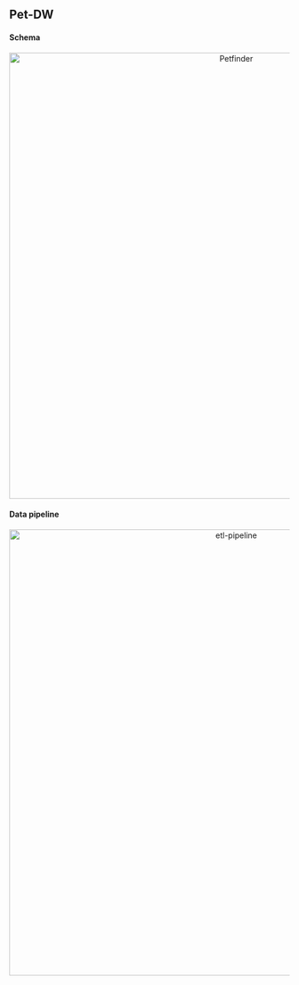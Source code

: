 ## Pet-DW

<h4>Schema</h4>
<div align="center">
  <img src="https://i.ibb.co/vHXsVmQ/Petfinder.jpg" alt="Petfinder" border="0" width="800px">
</div>


<h4>Data pipeline</h4>
<div align="center">
  <img src="https://i.ibb.co/p25QKXb/etl-pipeline.png" alt="etl-pipeline" border="0" width="800px">
</div>

